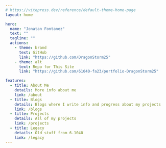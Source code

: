 ```yaml
---
# https://vitepress.dev/reference/default-theme-home-page
layout: home

hero:
  name: "Jonatan Fontanez"
  text: ""
  tagline: ""
  actions:
    - theme: brand
      text: GitHub
      link: "https://github.com/DragonStorm25"
    - theme: alt
      text: Repo for This Site
      link: "https://github.com/61040-fa23/portfolio-DragonStorm25"

features:
  - title: About Me
    details: More info about me
    link: /about
  - title: Blogs
    details: Blogs where I write info and progress about my projects
    link: /blogs
  - title: Projects
    details: All of my projects
    link: /projects
  - title: Legacy
    details: Old stuff from 6.1040
    link: /legacy
---
```

